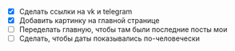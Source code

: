 - [x] Сделать ссылки на vk и telegram
- [x] Добавить картинку на главной странице
- [ ] Переделать главную, чтобы там были последние посты мои
- [ ] Сделать, чтобы даты показывались по-человечески

